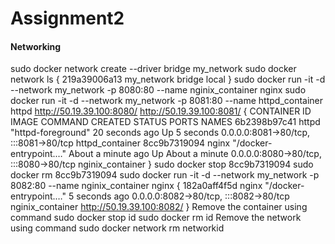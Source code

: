 # Assignment2

#### Networking

sudo docker network create --driver bridge my_network
sudo docker network ls
{
219a39006a13   my_network   bridge    local
}
sudo docker run -it -d --network my_network -p 8080:80 --name nginix_container nginx
sudo docker run -it -d --network my_network -p 8081:80 --name httpd_container httpd
http://50.19.39.100:8080/
http://50.19.39.100:8081/
{
CONTAINER ID   IMAGE     COMMAND                  CREATED              STATUS              PORTS                                   NAMES
6b2398b97c41   httpd     "httpd-foreground"       20 seconds ago        Up 5 seconds        0.0.0.0:8081->80/tcp, :::8081->80/tcp   httpd_container
8cc9b7319094   nginx     "/docker-entrypoint.…"   About a minute ago   Up About a minute   0.0.0.0:8080->80/tcp, :::8080->80/tcp   nginix_container
}
sudo docker stop 8cc9b7319094
sudo docker rm   8cc9b7319094
sudo docker run -it -d --network my_network -p 8082:80 --name nginix_container nginx
{
182a0aff4f5d   nginx     "/docker-entrypoint.…"      5 seconds ago   0.0.0.0:8082->80/tcp, :::8082->80/tcp   nginix_container
http://50.19.39.100:8082/
}
Remove the container using command
sudo docker stop id
sudo docker rm id
Remove the network using command
sudo docker network rm networkid
